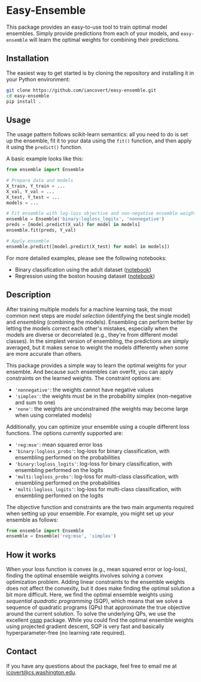 # Easy-Ensemble

This package provides an easy-to-use tool to train optimal model ensembles. Simply provide predictions from each of your models, and `easy-ensemble` will learn the optimal weights for combining their predictions.

## Installation

The easiest way to get started is by cloning the repository and installing it in your Python environment:

```bash
git clone https://github.com/iancovert/easy-ensemble.git
cd easy-ensemble
pip install .
```

## Usage

The usage pattern follows scikit-learn semantics: all you need to do is set up the ensemble, fit it to your data using the `fit()` function, and then apply it using the `predict()` function.

A basic example looks like this:

```python
from ensemble import Ensemble

# Prepare data and models
X_train, Y_train = ...
X_val, Y_val = ...
X_test, Y_test = ...
models = ...

# Fit ensemble with log-loss objective and non-negative ensemble weights
ensemble = Ensemble('binary:logloss_logits', 'nonnegative')
preds = [model.predict(X_val) for model in models]
ensemble.fit(preds, Y_val)

# Apply ensemble
ensemble.predict([model.predict(X_test) for model in models])
```

For more detailed examples, please see the following notebooks:
- Binary classification using the adult dataset ([notebook](https://github.com/iancovert/easy-ensemble/blob/main/notebooks/adult.ipynb))
- Regression using the boston housing dataset ([notebook](https://github.com/iancovert/easy-ensemble/blob/main/notebooks/boston.ipynb))

## Description

After training multiple models for a machine learning task, the most common next steps are *model selection* (identifying the best single model) and *ensembling* (combining the models). Ensembling can perform better by letting the models correct each other's mistakes, especially when the models are diverse or decorrelated (e.g., they're from different model classes). In the simplest version of ensembling, the predictions are simply averaged, but it makes sense to weight the models differently when some are more accurate than others.

This package provides a simple way to learn the optimal weights for your ensemble. And because such ensembles can overfit, you can apply constraints on the learned weights. The constraint options are:

- `'nonnegative'`: the weights cannot have negative values
- `'simplex'`: the weights must be in the probability simplex (non-negative and sum to one)
- `'none'`: the weights are unconstrained (the weights may become large when using correlated models)

Additionally, you can optimize your ensemble using a couple different loss functions. The options currently supported are:

- `'reg:mse'`: mean squared error loss
- `'binary:logloss_probs'`: log-loss for binary classification, with ensembling performed on the probabilities
- `'binary:logloss_logits'`: log-loss for binary classification, with ensembling performed on the logits
- `'multi:logloss_probs'`: log-loss for multi-class classification, with ensembling performed on the probabilities
- `'multi:logloss_logits'`: log-loss for multi-class classification, with ensembling performed on the logits

The objective function and constraints are the two main arguments required when setting up your ensemble. For example, you might set up your ensemble as follows:

```python
from ensemble import Ensemble
ensemble = Ensemble('reg:mse', 'simplex')
```

## How it works

When your loss function is convex (e.g., mean squared error or log-loss), finding the optimal ensemble weights involves solving a convex optimization problem. Adding linear constraints to the ensemble weights does not affect the convexity, but it does make finding the optimal solution a bit more difficult. Here, we find the optimal ensemble weights using *sequential quadratic programming* (SQP), which means that we solve a sequence of quadratic programs (QPs) that approximate the true objective around the current solution. To solve the underlying QPs, we use the excellent [osqp](https://github.com/osqp/osqp) package. While you could find the optimal ensemble weights using projected gradient descent, SQP is very fast and basically hyperparameter-free (no learning rate required).

## Contact

If you have any questions about the package, feel free to email me at <icovert@cs.washington.edu>.
